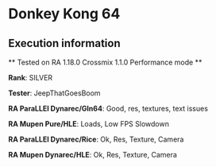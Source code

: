 # Donkey Kong 64 

## Execution information


** Tested on RA 1.18.0 Crossmix 1.1.0 Performance mode **


**Rank**: SILVER


**Tester**: JeepThatGoesBoom



**RA ParaLLEl Dynarec/Gln64**: Good, res, textures, text issues


**RA Mupen Pure/HLE**: Loads, Low FPS Slowdown


**RA ParaLLEl Dynarec/Rice**: Ok, Res, Texture, Camera


**RA Mupen Dynarec/HLE**: Ok, Res, Texture, Camera